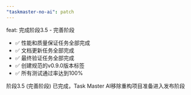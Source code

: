 ```yaml
---
"taskmaster-no-ai": patch
---
```


feat: 完成阶段3.5 - 完善阶段

- ✅ 性能和质量保证任务全部完成
- ✅ 文档更新任务全部完成
- ✅ 最终验证任务全部完成
- ✅ 创建规范的v0.9.0版本标签
- ✅ 所有测试通过率达到100%

阶段3.5 (完善阶段) 已完成，Task Master AI移除重构项目准备进入发布阶段
